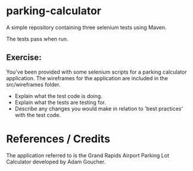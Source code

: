 # parking-calculator
A simple repository containing three selenium tests using Maven.

The tests pass when run.

## Exercise:
You've been provided with some selenium scripts for a parking calculator application.
The wireframes for the application are included in the src/wireframes folder.
- Explain what the test code is doing.
- Explain what the tests are testing for.
- Describe any changes you would make in relation to 'best practices' with the test code.

# References / Credits
The application referred to is the Grand Rapids Airport Parking Lot Calculator developed by Adam Goucher.
